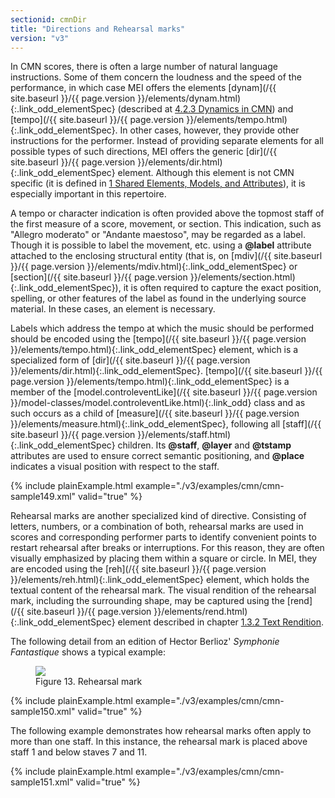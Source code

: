 ```yaml
---
sectionid: cmnDir
title: "Directions and Rehearsal marks"
version: "v3"
---
```




In CMN scores, there is often a large number of natural language instructions. Some
of them
concern the loudness and the speed of the performance, in which case MEI offers the
elements
[dynam](/{{ site.baseurl }}/{{ page.version }}/elements/dynam.html){:.link_odd_elementSpec} (described at <a class="link_ptr" title="Dynamics in CMN" href="/{{ site.baseurl }}/{{ page.version }}/guidelines/cmn.html#cmnDynam">4.2.3 Dynamics in CMN</a>) and [tempo](/{{ site.baseurl }}/{{ page.version }}/elements/tempo.html){:.link_odd_elementSpec}. In other cases, however, they provide other instructions for the performer.
Instead of providing separate elements for all possible types of such directions,
MEI offers
the generic [dir](/{{ site.baseurl }}/{{ page.version }}/elements/dir.html){:.link_odd_elementSpec} element. Although this element is not CMN specific (it
is defined in 
<a class="link_ptr" title="Shared Elements, Models, and Attributes" href="/{{ site.baseurl }}/{{ page.version }}/guidelines/shared.html">1 Shared Elements, Models, and Attributes</a>), it is especially important in this repertoire.

A tempo or character indication is often provided above the topmost staff of the first
measure of a score, movement, or section. This indication, such as "Allegro moderato"
or
"Andante maestoso", may be regarded as a label. Though it is possible to label the
movement,
etc. using a **@label** attribute attached to the enclosing structural entity (that
is, on [mdiv](/{{ site.baseurl }}/{{ page.version }}/elements/mdiv.html){:.link_odd_elementSpec} or [section](/{{ site.baseurl }}/{{ page.version }}/elements/section.html){:.link_odd_elementSpec}), it is often required to
capture the exact position, spelling, or other features of the label as found in the
underlying source material. In these cases, an element is necessary.

Labels which address the tempo at which the music should be performed should be encoded
using the [tempo](/{{ site.baseurl }}/{{ page.version }}/elements/tempo.html){:.link_odd_elementSpec} element, which is a specialized form of [dir](/{{ site.baseurl }}/{{ page.version }}/elements/dir.html){:.link_odd_elementSpec}. [tempo](/{{ site.baseurl }}/{{ page.version }}/elements/tempo.html){:.link_odd_elementSpec} is a member of the [model.controleventLike](/{{ site.baseurl }}/{{ page.version }}/model-classes/model.controleventLike.html){:.link_odd} class and as such occurs as a child of [measure](/{{ site.baseurl }}/{{ page.version }}/elements/measure.html){:.link_odd_elementSpec}, following all [staff](/{{ site.baseurl }}/{{ page.version }}/elements/staff.html){:.link_odd_elementSpec} children. Its **@staff**,
**@layer** and **@tstamp** attributes are used to ensure correct semantic
positioning, and **@place** indicates a visual position with respect to the staff.

{% include plainExample.html example="./v3/examples/cmn/cmn-sample149.xml" valid="true" %}


Rehearsal marks are another specialized kind of directive. Consisting of
letters, numbers, or a combination of both, rehearsal marks are used in scores and
corresponding performer parts to identify convenient points to restart rehearsal after
breaks or interruptions. For this reason, they are often visually emphasized by placing
them
within a square or circle. In MEI, they are encoded using the [reh](/{{ site.baseurl }}/{{ page.version }}/elements/reh.html){:.link_odd_elementSpec}
element, which holds the textual content of the rehearsal mark. The visual rendition
of the
rehearsal mark, including the surrounding shape, may be captured using the [rend](/{{ site.baseurl }}/{{ page.version }}/elements/rend.html){:.link_odd_elementSpec} element described in chapter 
<a class="link_ptr" title="Text Rendition" href="/{{ site.baseurl }}/{{ page.version }}/guidelines/shared.html#sharedTextRendition">1.3.2 Text Rendition</a>.

The following detail from an edition of Hector Berlioz' *Symphonie
Fantastique* shows a typical example:


<figure class="figure">
   <img src="../../../../guidelines/v3/Images/modules/cmn/reh_berlioz.png" class="img-responsive"></img>
   <figcaption class="figure-caption">Figure 13. Rehearsal mark</figcaption>
</figure>
{% include plainExample.html example="./v3/examples/cmn/cmn-sample150.xml" valid="true" %}


The following example demonstrates how rehearsal marks often apply to more than one
staff.
In this instance, the rehearsal mark is placed above staff 1 and below staves 7 and
11.

{% include plainExample.html example="./v3/examples/cmn/cmn-sample151.xml" valid="true" %}


